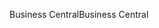 <span data-ttu-id="88a4a-101">Business Central</span><span class="sxs-lookup"><span data-stu-id="88a4a-101">Business Central</span></span>
